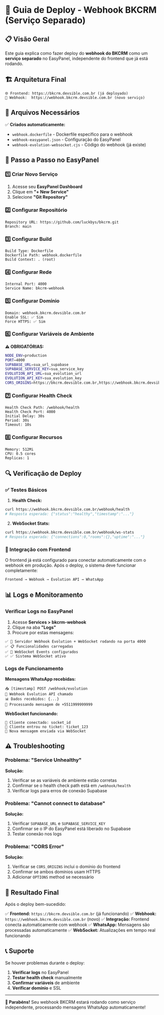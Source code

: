 # 🚀 Guia de Deploy - Webhook BKCRM (Serviço Separado)

## 📋 Visão Geral

Este guia explica como fazer deploy do **webhook do BKCRM** como um **serviço separado** no EasyPanel, independente do frontend que já está rodando.

## 🏗️ Arquitetura Final

```
🌐 Frontend: https://bkcrm.devsible.com.br (já deployado)
🔗 Webhook:  https://webhook.bkcrm.devsible.com.br (novo serviço)
```

## 📁 Arquivos Necessários

✅ **Criados automaticamente:**
- `webhook.dockerfile` - Dockerfile específico para o webhook
- `webhook-easypanel.json` - Configuração do EasyPanel
- `webhook-evolution-websocket.cjs` - Código do webhook (já existe)

## 🔧 Passo a Passo no EasyPanel

### 1️⃣ Criar Novo Serviço

1. Acesse seu **EasyPanel Dashboard**
2. Clique em **"+ New Service"**
3. Selecione **"Git Repository"**

### 2️⃣ Configurar Repositório

```
Repository URL: https://github.com/luckbys/bkcrm.git
Branch: main
```

### 3️⃣ Configurar Build

```
Build Type: Dockerfile
Dockerfile Path: webhook.dockerfile
Build Context: . (root)
```

### 4️⃣ Configurar Rede

```
Internal Port: 4000
Service Name: bkcrm-webhook
```

### 5️⃣ Configurar Domínio

```
Domain: webhook.bkcrm.devsible.com.br
Enable SSL: ✅ Sim
Force HTTPS: ✅ Sim
```

### 6️⃣ Configurar Variáveis de Ambiente

**⚠️ OBRIGATÓRIAS:**

```bash
NODE_ENV=production
PORT=4000
SUPABASE_URL=sua_url_supabase
SUPABASE_SERVICE_KEY=sua_service_key
EVOLUTION_API_URL=sua_evolution_url
EVOLUTION_API_KEY=sua_evolution_key
CORS_ORIGINS=https://bkcrm.devsible.com.br,https://webhook.bkcrm.devsible.com.br
```

### 7️⃣ Configurar Health Check

```
Health Check Path: /webhook/health
Health Check Port: 4000
Initial Delay: 30s
Period: 30s
Timeout: 10s
```

### 8️⃣ Configurar Recursos

```
Memory: 512Mi
CPU: 0.5 cores
Replicas: 1
```

## 🔍 Verificação de Deploy

### ✅ Testes Básicos

1. **Health Check:**
```bash
curl https://webhook.bkcrm.devsible.com.br/webhook/health
# Resposta esperada: {"status":"healthy","timestamp":"..."}
```

2. **WebSocket Stats:**
```bash
curl https://webhook.bkcrm.devsible.com.br/webhook/ws-stats
# Resposta esperada: {"connections":0,"rooms":{},"uptime":"..."}
```

### 🔗 Integração com Frontend

O frontend já está configurado para conectar automaticamente com o webhook em produção. Após o deploy, o sistema deve funcionar completamente:

```
Frontend → Webhook → Evolution API → WhatsApp
```

## 📊 Logs e Monitoramento

### Verificar Logs no EasyPanel

1. Acesse **Services > bkcrm-webhook**
2. Clique na aba **"Logs"**
3. Procure por estas mensagens:

```
✅ 🚀 Servidor Webhook Evolution + WebSocket rodando na porta 4000
✅ 📋 Funcionalidades carregadas
✅ 🔗 WebSocket Events configurados
✅ ✅ Sistema WebSocket ativo
```

### Logs de Funcionamento

**Mensagens WhatsApp recebidas:**
```
📥 [timestamp] POST /webhook/evolution
🔔 Webhook Evolution API chamado
📊 Dados recebidos: {...}
📨 Processando mensagem de +5511999999999
```

**WebSocket funcionando:**
```
🔗 Cliente conectado: socket_id
📝 Cliente entrou no ticket: ticket_123
📨 Nova mensagem enviada via WebSocket
```

## ⚠️ Troubleshooting

### Problema: "Service Unhealthy"

**Solução:**
1. Verificar se as variáveis de ambiente estão corretas
2. Confirmar se o health check path está em `/webhook/health`
3. Verificar logs para erros de conexão Supabase

### Problema: "Cannot connect to database"

**Solução:**
1. Verificar `SUPABASE_URL` e `SUPABASE_SERVICE_KEY`
2. Confirmar se o IP do EasyPanel está liberado no Supabase
3. Testar conexão nos logs

### Problema: "CORS Error"

**Solução:**
1. Verificar se `CORS_ORIGINS` inclui o domínio do frontend
2. Confirmar se ambos domínios usam HTTPS
3. Adicionar `OPTIONS` method se necessário

## 🎯 Resultado Final

Após o deploy bem-sucedido:

✅ **Frontend:** `https://bkcrm.devsible.com.br` (já funcionando)
✅ **Webhook:** `https://webhook.bkcrm.devsible.com.br` (novo)
✅ **Integração:** Frontend conecta automaticamente com webhook
✅ **WhatsApp:** Mensagens são processadas automaticamente
✅ **WebSocket:** Atualizações em tempo real funcionando

## 📞 Suporte

Se houver problemas durante o deploy:

1. **Verificar logs** no EasyPanel
2. **Testar health check** manualmente
3. **Confirmar variáveis** de ambiente
4. **Verificar domínio** e SSL

---

**🎉 Parabéns!** Seu webhook BKCRM estará rodando como serviço independente, processando mensagens WhatsApp automaticamente! 